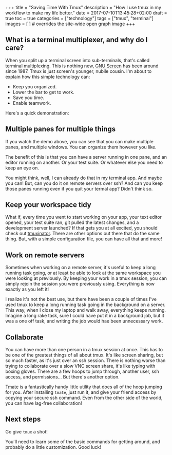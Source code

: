 +++
title = "Saving Time With Tmux"
description = "How I use tmux in my workflow to make my life better."
date = 2017-07-10T13:45:28+02:00
draft = true
toc = true
categories = ["technology"]
tags = ["tmux", "terminal"]
images = [ ] # overrides the site-wide open graph image
+++

## What is a terminal multiplexer, and why do I care?

When you split up a terminal screen into sub-terminals, that's called terminal multiplexing. This is nothing new, [GNU Screen](https://en.wikipedia.org/wiki/GNU_Screen) has been around since 1987. Tmux is just screen's younger, nubile cousin. I'm about to explain how this simple technology can:

- Keep you organized.
- Lower the bar to get to work.
- Save you time.
- Enable teamwork.

Here's a quick demonstration:
<script type="text/javascript" src="https://asciinema.org/a/5k3urBv0sHluX7yUiopl0y0a3.js" id="asciicast-5k3urBv0sHluX7yUiopl0y0a3" data-size="small" data-speed="3" async></script>


## Multiple panes for multiple things

If you watch the demo above, you can see that you can make multiple panes, and multiple windows. You can organize them however you like.

The benefit of this is that you can have a server running in one pane, and an editor running on another. Or your test suite. Or whatever else you need to keep an eye on.

You might think, well, I can already do that in my terminal app. And maybe you can! But, can you do it on remote servers over ssh? And can you keep those panes running even if you quit your termal app? Didn't think so.

## Keep your workspace tidy
What if, every time you went to start working on your app, your text editor opened, your test suite ran, git pulled the latest changes, and a development server launched? If that gets you at all excited, you should check out [tmuxinator](https://github.com/tmuxinator/tmuxinator). There are other options out there that do the same thing. But, with a simple configuration file, you can have all that and more!

## Work on remote servers
Sometimes when working on a remote server, it's useful to keep a long running task going, or at least be able to look at the same workspace you were looking at previously. By keeping your work in a tmux session, you can simply rejoin the session you were previously using. Everything is now exactly as you left it!

I realize it's not the best use, but there have been a couple of times I've used tmux to keep a long running task going in the background on a server. This way, when I close my laptop and walk away, everything keeps running. Imagine a long rake task, sure I could have put it in a background job, but it was a one off task, and writing the job would hae been unnecessary work.

## Collaborate
You can have more than one person in a tmux session at once. This has to be one of the greatest things of all about tmux. It's like screen sharing, but so much faster, as it's just over an ssh session. There is nothing worse than trying to collaborate over a slow VNC screen share, it's like typing with boxing gloves. There are a few hoops to jump through, another user, ssh access, and permissions... But there's another option.

[Tmate](https://tmate.io/) is a fantastically handy little utility that does all of the hoop jumping for you. After installing `tmate`, just run it, and give your friend access by copying your secure ssh command. Even from the other side of the world, you can have lag-free collaboration!

## Next steps

Go give `tmux` a shot!

You'll need to learn some of the basic commands for getting around, and probably do a little customization. Good luck!
